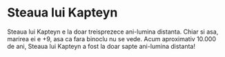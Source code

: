 # Steaua lui Kapteyn

Steaua lui Kapteyn e la doar treisprezece ani-lumina distanta. Chiar si asa,
marirea ei e +9, asa ca fara binoclu nu se vede. Acum aproximativ 10.000 de ani,
Steaua lui Kapteyn a fost la doar sapte ani-lumina distanta!
